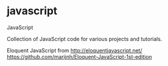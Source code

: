 javascript
==========

JavaScript

Collection of JavaScript code for various projects and tutorials.

Eloquent JavaScript from
http://eloquentjavascript.net/
https://github.com/marijnh/Eloquent-JavaScript-1st-edition
